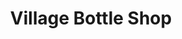 ---
title: "Village Bottle Shop"
url: /village-of-skaneateles/village-bottle-shop/
shop: alcohol
---